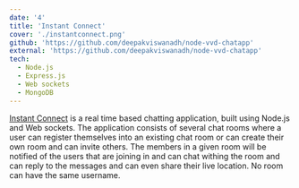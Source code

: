 ```yaml
---
date: '4'
title: 'Instant Connect'
cover: './instantconnect.png'
github: 'https://github.com/deepakviswanadh/node-vvd-chatapp'
external: 'https://github.com/deepakviswanadh/node-vvd-chatapp'
tech:
  - Node.js
  - Express.js
  - Web sockets
  - MongoDB
---
```


[Instant Connect](https://github.com/deepakviswanadh/node-vvd-chatapp) is a real time based chatting application, built using Node.js and Web sockets. The application consists of several chat rooms where a user can register themselves into an existing chat room or can create their own room and can invite others.
The members in a given room will be notified of the users that are joining in and can chat withing the room and can reply to the messages and can even share their live location. No room can have the same username.

